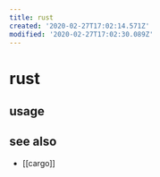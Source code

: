 ```yaml
---
title: rust
created: '2020-02-27T17:02:14.571Z'
modified: '2020-02-27T17:02:30.089Z'
---
```


# rust

## usage

## see also
- [[cargo]]
